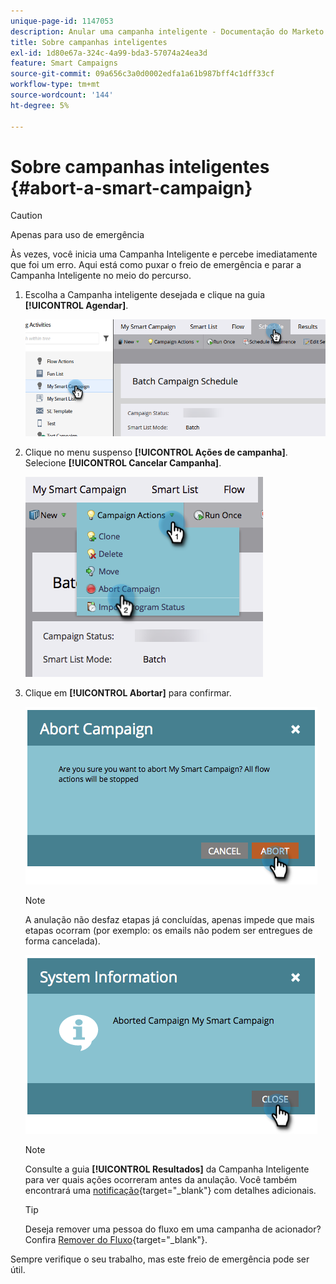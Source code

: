```yaml
---
unique-page-id: 1147053
description: Anular uma campanha inteligente - Documentação do Marketo - Documentação do produto
title: Sobre campanhas inteligentes
exl-id: 1d80e67a-324c-4a99-bda3-57074a24ea3d
feature: Smart Campaigns
source-git-commit: 09a656c3a0d0002edfa1a61b987bff4c1dff33cf
workflow-type: tm+mt
source-wordcount: '144'
ht-degree: 5%

---
```


# Sobre campanhas inteligentes {#abort-a-smart-campaign}

>[!CAUTION]
>
>Apenas para uso de emergência

Às vezes, você inicia uma Campanha Inteligente e percebe imediatamente que foi um erro. Aqui está como puxar o freio de emergência e parar a Campanha Inteligente no meio do percurso.

1. Escolha a Campanha inteligente desejada e clique na guia **[!UICONTROL Agendar]**.

   ![](assets/abort-a-smart-campaign-1.png)

1. Clique no menu suspenso **[!UICONTROL Ações de campanha]**. Selecione **[!UICONTROL Cancelar Campanha]**.

   ![](assets/abort-a-smart-campaign-2.png)

1. Clique em **[!UICONTROL Abortar]** para confirmar.

   ![](assets/abort-a-smart-campaign-3.png)

   >[!NOTE]
   >
   >A anulação não desfaz etapas já concluídas, apenas impede que mais etapas ocorram (por exemplo: os emails não podem ser entregues de forma cancelada).

   ![](assets/abort-a-smart-campaign-4.png)

   >[!NOTE]
   >
   >Consulte a guia **[!UICONTROL Resultados]** da Campanha Inteligente para ver quais ações ocorreram antes da anulação. Você também encontrará uma [notificação](/help/marketo/product-docs/core-marketo-concepts/miscellaneous/understanding-notifications.md){target="_blank"} com detalhes adicionais.

   >[!TIP]
   >
   >Deseja remover uma pessoa do fluxo em uma campanha de acionador? Confira [Remover do Fluxo](/help/marketo/product-docs/core-marketo-concepts/smart-campaigns/flow-actions/remove-from-flow.md){target="_blank"}.

Sempre verifique o seu trabalho, mas este freio de emergência pode ser útil.
